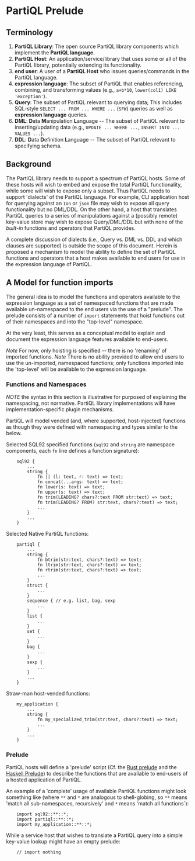 <!-- 
Copyright Amazon.com, Inc. or its affiliates. All Rights Reserved.
SPDX-License-Identifier: CC-BY-SA-4.0 
-->

# PartiQL Prelude

## Terminology

1. **PartiQL Library**: The open source PartiQL library components which implement the **PartiQL language**.
2. **PartiQL Host**: An application/service/library that uses some or all of the PartiQL library, potentially extending its functionality.
3. **end user**: A user of a **PartiQL Host** who issues queries/commands in the PartiQL language.
5. **expression language**: The subset of PartiQL that enables referencing, combining, and transforming values (e.g., `a+b*10`, `lower(col1) LIKE 'exception'`).
4. **Query**: The subset of PartiQL relevant to querying data; This includes SQL-style `SELECT ... FROM ... WHERE ...` (`SFW`) queries as well as **expression language** queries.
5. **DML**: **D**ata **M**anipulation **L**anguage -- The subset of PartiQL relevant to inserting/updating data (e.g., `UPDATE ... WHERE ...`, `INSERT INTO ... VALUES ...`).
6. **DDL**: **D**ata **D**efinition **L**anguage -- The subset of PartiQL relevant to specifying schema.

## Background

The PartiQL library needs to support a spectrum of PartiQL hosts. Some of these hosts will wish to embed and expose the total PartiQL functionality, while some will wish to expose only a subset. Thus PartiQL needs to support 'dialects' of the PartiQL language. For example, CLI application host for querying against an `Ion` or `json` file may wish to expose all query functionality but no DML/DDL. On the other hand, a host that translates PartiQL queries to a series of manipulations against a (possibly remote) key-value store may wish to expose Query/DML/DDL but with none of the *built-in* functions and operators that PartiQL provides.

A complete discussion of dialects (i.e., Query vs. DML vs. DDL and which clauses are supported) is outside the scope of this document. Herein is proposed a mechanism to model the ability to define the set of PartiQL functions and operators that a host makes available to end users for use in the expression language of PartiQL.

## A Model for function imports

The general idea is to model the functions and operators available to the expression language as a set of namespaced functions that are made available un-namespaced to the end users via the use of a "prelude". The prelude consists of a number of `import` statements that hoist functions out of their namespaces and into the "top-level" namespace. 

At the very least, this serves as a conceptual model to explain and document the expression language features available to end-users. 

*Note* For now, only hoisting is specified -- there is no 'renaming' of imported functions.
*Note* There is no ability provided to allow end users to use the un-imported, namespaced functions; only functions imported into the 'top-level' will be available to the expression language.

### Functions and Namespaces

*NOTE* the syntax in this section is illustrative for purposed of explaining the namespacing, not normative. PartiQL library implementations will have implementation-specific plugin mechanisms.

PartiQL will model vended (and, where supported, host-injected) functions as though they were defined with namespacing and types similar to the below. 

Selected SQL92 specified functions (`sql92` and `string` are namespace components, each `fn` line defines a function signature):

```
    sql92 {
        ...
        string {
            fn || (l: text, r: text) => text;
            fn concat(...args: text) => text;
            fn lower(s: text) => text;
            fn upper(s: text) => text;
            fn trim(LEADING? chars?:text FROM str:text) => text;
            fn trim(LEADING? FROM? str:text, chars?:text) => text;
            ...
        }
        ... 
    }
```

Selected Native PartiQL functions:

```
    partiql {
        ...
        string {
            fn btrim(str:text, chars?:text) => text;
            fn ltrim(str:text, chars?:text) => text;
            fn rtrim(str:text, chars?:text) => text;
            ...
        }
		struct {
		    ...
		}
		sequence { // e.g. list, bag, sexp
		    ...
		}
		list {
		    ...
		}
	    set {
		    ...
		}
		bag {
		    ...
		}
		sexp {
		    ...
		}
        ...
    }
```

Straw-man host-vended functions:

```
    my_application {
        ...
        string {
            fn my_specialized_trim(str:text, chars?:text) => text;
            ...
        }
        ...
    }
```

### Prelude

PartiQL hosts will define a 'prelude' script (Cf. the [Rust prelude](https://doc.rust-lang.org/std/prelude/) and the [Haskell Prelude](https://hackage.haskell.org/package/base-4.16.1.0/docs/Prelude.html)) to describe the functions that are available to end-users of a hosted application of PartiQL.

An example of a 'complete' usage of available PartiQL functions might look something like (where `**` and `*` are analogous to shell-globing, so `**` means 'match all sub-namespaces, recursively' and `*` means 'match all functions`): 

```
    import sql92::**::*;
    import partiql::**::*;
    import my_application::**::*;
```

While a service host that wishes to translate a PartiQL query into a simple key-value lookup might have an empty prelude:

```
    // import nothing

```

<!--  LocalWords:  namespace PartiQL DML DDL namespaced namespaces
 -->
<!--  LocalWords:  namespacing
 -->
